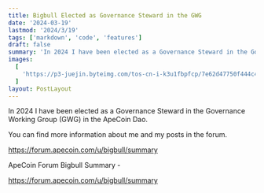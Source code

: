 ```yaml
---
title: Bigbull Elected as Governance Steward in the GWG
date: '2024-03-19'
lastmod: '2024/3/19'
tags: ['markdown', 'code', 'features']
draft: false
summary: 'In 2024 I have been elected as a Governance Steward in the Governance Working Group (GWG) in the ApeCoin Dao. '
images:
  [
    'https://p3-juejin.byteimg.com/tos-cn-i-k3u1fbpfcp/7e62d47750f444c4a6bc73cb8d8c2427~tplv-k3u1fbpfcp-watermark.image?',
  ]
layout: PostLayout
---
```


In 2024 I have been elected as a Governance Steward in the Governance Working Group (GWG) in the ApeCoin Dao.

You can find more information about me and my posts in the forum.

https://forum.apecoin.com/u/bigbull/summary

ApeCoin Forum Bigbull Summary -

https://forum.apecoin.com/u/bigbull/summary
